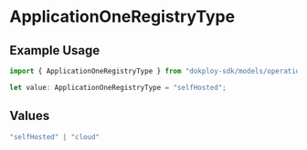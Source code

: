 # ApplicationOneRegistryType

## Example Usage

```typescript
import { ApplicationOneRegistryType } from "dokploy-sdk/models/operations";

let value: ApplicationOneRegistryType = "selfHosted";
```

## Values

```typescript
"selfHosted" | "cloud"
```